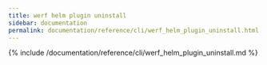 ```yaml
---
title: werf helm plugin uninstall
sidebar: documentation
permalink: documentation/reference/cli/werf_helm_plugin_uninstall.html
---
```


{% include /documentation/reference/cli/werf_helm_plugin_uninstall.md %}
